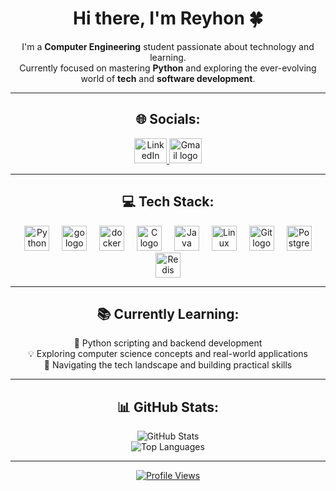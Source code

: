 <div align="center">

# Hi there, I'm Reyhon 🍀  

I'm a **Computer Engineering** student passionate about technology and learning.  
Currently focused on mastering **Python** and exploring the ever-evolving world of **tech** and **software development**.

---

## 🌐 Socials:

<a href="https://linkedin.com/in/ryhn-mir" target="_blank">
  <img src="https://raw.githubusercontent.com/maurodesouza/profile-readme-generator/master/src/assets/icons/social/linkedin/default.svg" width="52" height="40" alt="LinkedIn logo" />
</a>
<a href="mailto:rmirarabshahi2005@gmail.com">
  <img src="https://raw.githubusercontent.com/maurodesouza/profile-readme-generator/master/src/assets/icons/social/gmail/default.svg" width="52" height="40" alt="Gmail logo" />
</a>

---

## 💻 Tech Stack:

<img width="12" />
<img src="https://cdn.jsdelivr.net/gh/devicons/devicon/icons/python/python-original.svg" height="40" alt="Python logo" />
<img width="12" />
<img src="https://cdn.jsdelivr.net/gh/devicons/devicon/icons/go/go-original.svg" height="40" alt="go logo" />
<img width="12" />
<img src="https://cdn.jsdelivr.net/gh/devicons/devicon/icons/docker/docker-original.svg" height="40" alt="docker logo" />
<img width="12" />
<img src="https://cdn.jsdelivr.net/gh/devicons/devicon/icons/c/c-original.svg" height="40" alt="C logo" />
<img width="12" />
<img src="https://cdn.jsdelivr.net/gh/devicons/devicon/icons/java/java-original.svg" height="40" alt="Java logo" />
<img width="12" />
<img src="https://cdn.jsdelivr.net/gh/devicons/devicon/icons/linux/linux-original.svg" height="40" alt="Linux logo" />
<img width="12" />
<img src="https://cdn.jsdelivr.net/gh/devicons/devicon/icons/git/git-original.svg" height="40" alt="Git logo" />
<img width="12" />
<img src="https://cdn.jsdelivr.net/gh/devicons/devicon/icons/postgresql/postgresql-original.svg" height="40" alt="PostgreSQL logo" />
<img width="12" />
<img src="https://cdn.jsdelivr.net/gh/devicons/devicon/icons/redis/redis-original.svg" height="40" alt="Redis logo" />

---

## 📚 Currently Learning:

🐍 Python scripting and backend development  
💡 Exploring computer science concepts and real-world applications  
🧭 Navigating the tech landscape and building practical skills

---

## 📊 GitHub Stats:

<img src="https://github-readme-stats.vercel.app/api?username=ryhn-mir&theme=synthwave&hide_border=false&include_all_commits=true&count_private=false" alt="GitHub Stats" />
<br />
<img src="https://github-readme-stats.vercel.app/api/top-langs/?username=ryhn-mir&theme=synthwave&hide_border=false&include_all_commits=true&count_private=false&layout=compact" alt="Top Languages" />

---

<a href="https://visitcount.itsvg.in">
  <img src="https://visitcount.itsvg.in/api?id=ryhn-mir&icon=0&color=0" alt="Profile Views" />
</a>

</div>

<!-- Proudly created with GPRM ( https://gprm.itsvg.in ) -->
